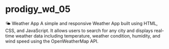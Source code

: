# prodigy_wd_05
🌤️ Weather App  A simple and responsive Weather App built using HTML, CSS, and JavaScript. It allows users to search for any city and displays real-time weather data including temperature, weather condition, humidity, and wind speed using the OpenWeatherMap API.  
